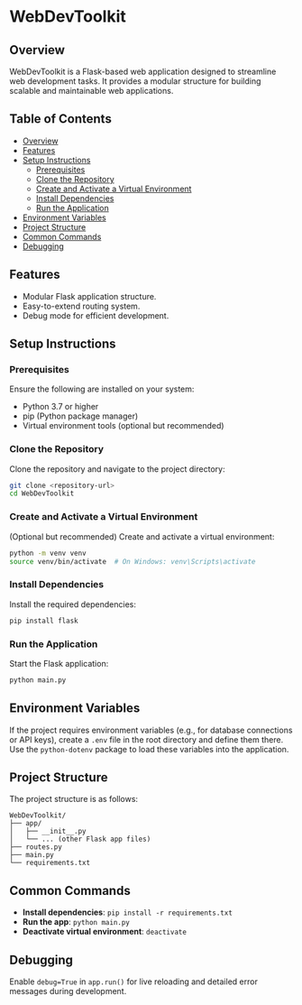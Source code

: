 # WebDevToolkit

## Overview
WebDevToolkit is a Flask-based web application designed to streamline web development tasks. It provides a modular structure for building scalable and maintainable web applications.

## Table of Contents
- [Overview](#overview)
- [Features](#features)
- [Setup Instructions](#setup-instructions)
  - [Prerequisites](#prerequisites)
  - [Clone the Repository](#clone-the-repository)
  - [Create and Activate a Virtual Environment](#create-and-activate-a-virtual-environment)
  - [Install Dependencies](#install-dependencies)
  - [Run the Application](#run-the-application)
- [Environment Variables](#environment-variables)
- [Project Structure](#project-structure)
- [Common Commands](#common-commands)
- [Debugging](#debugging)

## Features
- Modular Flask application structure.
- Easy-to-extend routing system.
- Debug mode for efficient development.

## Setup Instructions

### Prerequisites
Ensure the following are installed on your system:
- Python 3.7 or higher
- pip (Python package manager)
- Virtual environment tools (optional but recommended)

### Clone the Repository
Clone the repository and navigate to the project directory:
```bash
git clone <repository-url>
cd WebDevToolkit
```

### Create and Activate a Virtual Environment
(Optional but recommended) Create and activate a virtual environment:
```bash
python -m venv venv
source venv/bin/activate  # On Windows: venv\Scripts\activate
```

### Install Dependencies
Install the required dependencies:
```bash
pip install flask
```

### Run the Application
Start the Flask application:
```bash
python main.py
```

## Environment Variables
If the project requires environment variables (e.g., for database connections or API keys), create a `.env` file in the root directory and define them there. Use the `python-dotenv` package to load these variables into the application.

## Project Structure
The project structure is as follows:
```
WebDevToolkit/
├── app/
│   ├── __init__.py
│   └── ... (other Flask app files)
├── routes.py
├── main.py
└── requirements.txt
```

## Common Commands
- **Install dependencies**: `pip install -r requirements.txt`
- **Run the app**: `python main.py`
- **Deactivate virtual environment**: `deactivate`

## Debugging
Enable `debug=True` in `app.run()` for live reloading and detailed error messages during development.
